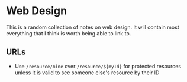 # Web Design

This is a random collection of notes on web design. It will contain most everything that I think is worth being able to link to.

## URLs

- Use `/resource/mine` over `/resource/${myId}` for protected resources unless it is valid to see someone else's resource by their ID

